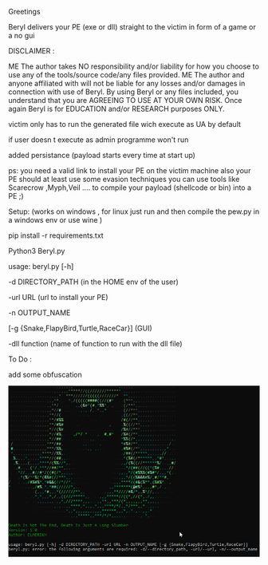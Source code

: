 Greetings

Beryl delivers your PE (exe or dll) straight to the victim in form of a game or a no gui 

DISCLAIMER :

ME The author takes NO responsibility and/or liability for how you choose to use any of the tools/source code/any files provided. ME The author and anyone affiliated with will not be liable for any losses and/or damages in connection with use of Beryl. By using Beryl or any files included, you understand that you are AGREEING TO USE AT YOUR OWN RISK. Once again Beryl is for EDUCATION and/or RESEARCH purposes ONLY.

victim only has to run the generated file wich execute as UA by default

if user doesn t execute as admin programme won't run

added persistance (payload starts every time at start up)

ps: you need a valid link to install your PE on the victim machine
    also your PE should at least use some evasion techniques 
    you can use tools like Scarecrow ,Myph,Veil .... to compile your payload (shellcode or bin) into a PE  ;)

Setup: (works on windows , for linux just run and then compile the pew.py in a windows env or use wine )

pip install -r requirements.txt 

Python3 Beryl.py

usage: beryl.py [-h] 

-d DIRECTORY_PATH (in the HOME env of the user)

-url URL (url to install your PE)

-n OUTPUT_NAME 

[-g {Snake,FlapyBird,Turtle,RaceCar}] (GUI)

-dll function (name of function to run with the dll file)

To Do :

add some obfuscation 

![Alt text](<2023-08-31 09_57_39-Command Prompt.png>)
